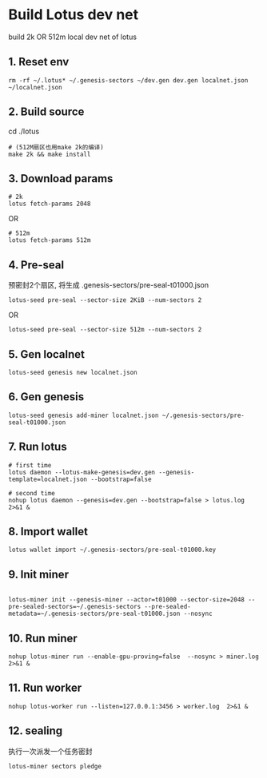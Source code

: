 # Build Lotus dev net

build 2k OR 512m local dev net of lotus


## 1. Reset env
```shell
rm -rf ~/.lotus* ~/.genesis-sectors ~/dev.gen dev.gen localnet.json ~/localnet.json 
```

## 2. Build source

cd ./lotus

```shell
# (512M扇区也用make 2k的编译)
make 2k && make install
```
## 3. Download params
```shell
# 2k
lotus fetch-params 2048
```
OR
```shell
# 512m
lotus fetch-params 512m
```

## 4. Pre-seal

预密封2个扇区, 将生成 .genesis-sectors/pre-seal-t01000.json 

```shell
lotus-seed pre-seal --sector-size 2KiB --num-sectors 2
```
OR
```shell
lotus-seed pre-seal --sector-size 512m --num-sectors 2
```

## 5. Gen localnet
```shell    
lotus-seed genesis new localnet.json
```

## 6. Gen genesis
```shell
lotus-seed genesis add-miner localnet.json ~/.genesis-sectors/pre-seal-t01000.json
```
## 7. Run lotus
```shell
# first time
lotus daemon --lotus-make-genesis=dev.gen --genesis-template=localnet.json --bootstrap=false
```
```shell
# second time
nohup lotus daemon --genesis=dev.gen --bootstrap=false > lotus.log 2>&1 &
```
## 8. Import wallet
```shell
lotus wallet import ~/.genesis-sectors/pre-seal-t01000.key
```
## 9. Init miner
```shell

lotus-miner init --genesis-miner --actor=t01000 --sector-size=2048 --pre-sealed-sectors=~/.genesis-sectors --pre-sealed-metadata=~/.genesis-sectors/pre-seal-t01000.json --nosync

```

## 10. Run miner
```shell
nohup lotus-miner run --enable-gpu-proving=false  --nosync > miner.log 2>&1 &
```

## 11. Run worker
```shell
nohup lotus-worker run --listen=127.0.0.1:3456 > worker.log  2>&1 &
```
## 12. sealing
执行一次派发一个任务密封
```shell
lotus-miner sectors pledge






```
 